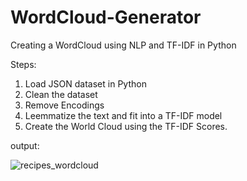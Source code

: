 # WordCloud-Generator
Creating a WordCloud using NLP and TF-IDF in Python

Steps:

1. Load JSON dataset in Python
2. Clean the dataset
3. Remove Encodings
4. Leemmatize the text and fit into a TF-IDF model
5. Create the World Cloud using the TF-IDF Scores.


output: 

![recipes_wordcloud](https://user-images.githubusercontent.com/34112414/106365322-c6b88d00-6302-11eb-9ce8-0449168c125e.png)

